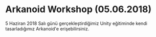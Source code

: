 # Arkanoid Workshop (05.06.2018)
5 Haziran 2018 Salı günü gerçekleştirdiğimiz Unity eğitiminde kendi tasarladığımız Arkanoid'e erişebilirsiniz.
